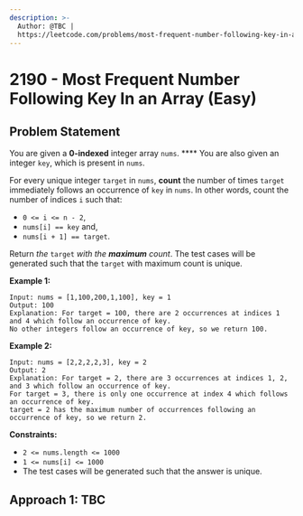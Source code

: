 ```yaml
---
description: >-
  Author: @TBC |
  https://leetcode.com/problems/most-frequent-number-following-key-in-an-array/
---
```


# 2190 - Most Frequent Number Following Key In an Array (Easy)

## Problem Statement

You are given a **0-indexed** integer array `nums`. **** You are also given an integer `key`, which is present in `nums`.

For every unique integer `target` in `nums`, **count** the number of times `target` immediately follows an occurrence of `key` in `nums`. In other words, count the number of indices `i` such that:

* `0 <= i <= n - 2`,
* `nums[i] == key` and,
* `nums[i + 1] == target`.

Return _the_ `target` _with the **maximum** count_. The test cases will be generated such that the `target` with maximum count is unique.



**Example 1:**

```
Input: nums = [1,100,200,1,100], key = 1
Output: 100
Explanation: For target = 100, there are 2 occurrences at indices 1 and 4 which follow an occurrence of key.
No other integers follow an occurrence of key, so we return 100.
```

**Example 2:**

```
Input: nums = [2,2,2,2,3], key = 2
Output: 2
Explanation: For target = 2, there are 3 occurrences at indices 1, 2, and 3 which follow an occurrence of key.
For target = 3, there is only one occurrence at index 4 which follows an occurrence of key.
target = 2 has the maximum number of occurrences following an occurrence of key, so we return 2.
```

**Constraints:**

* `2 <= nums.length <= 1000`
* `1 <= nums[i] <= 1000`
* The test cases will be generated such that the answer is unique.

## Approach 1: TBC
